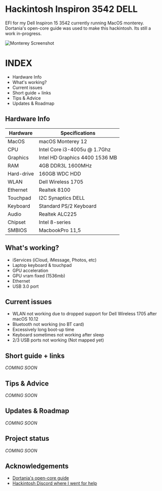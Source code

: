 # Hackintosh Inspiron 3542 DELL
EFI for my Dell Inspiron 15 3542 currently running MacOS monterey. Dortania's open-core guide was used to make this hackintosh. Its still a work in-progress.

![Monterey Screenshot](https://9to5mac.com/wp-content/uploads/sites/6/2022/01/install-macos-monterey-beta.jpg?quality=82&strip=all)

# INDEX
- Hardware Info
- What's working?
- Current issues
- Short guide + links
- Tips & Advice
- Updates & Roadmap

## Hardware Info
|Hardware|Specifications|
|----|----|
|MacOS|macOS Monterey 12|
|CPU|Intel Core i3-4005u @ 1.7Ghz|
|Graphics|Intel HD Graphics 4400 1536 MB|
|RAM|4GB DDR3L 1600MHz|
|Hard-drive|160GB WDC HDD|
|WLAN|Dell Wireless 1705|
|Ethernet|Realtek 8100|
|Touchpad|I2C Synaptics DELL|
|Keyboard|Standard PS/2 Keyboard|
|Audio|Realtek ALC225|
|Chipset|Intel 8-series|
|SMBIOS|MacbookPro 11,5| 

## What's working?

- iServices (iCloud, iMessage, Photos, etc)
- Laptop keyboard & touchpad
- GPU acceleration
- GPU vram fixed (1536mb)
- Ethernet
- USB 3.0 port

## Current issues

- WLAN not working due to dropped support for Dell Wireless 1705 after macOS 10.12
- Bluetooth not working (no BT card)
- Excessively long boot-up time
- Keyboard sometimes not working after sleep
- 2/3 USB ports not working (Not mapped yet)

## Short guide + links

*COMING SOON*

## Tips & Advice

*COMING SOON*

## Updates & Roadmap

*COMING SOON*

## Project status

*COMING SOON*

## Acknowledgements
 - [Dortania's open-core guide](https://dortania.github.io/OpenCore-Install-Guide/)
 - [Hackintosh Discord where I went for help](https://discord.gg/u8V7N5C)
